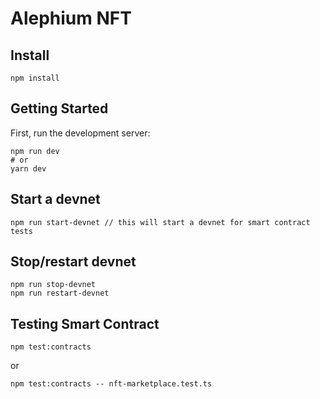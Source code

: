 # Alephium NFT

## Install

```
npm install
```

## Getting Started

First, run the development server:

```
npm run dev
# or
yarn dev
```

## Start a devnet

```
npm run start-devnet // this will start a devnet for smart contract tests
```

## Stop/restart devnet

```
npm run stop-devnet
npm run restart-devnet
```

## Testing Smart Contract

```
npm test:contracts
```

or

```
npm test:contracts -- nft-marketplace.test.ts
```

